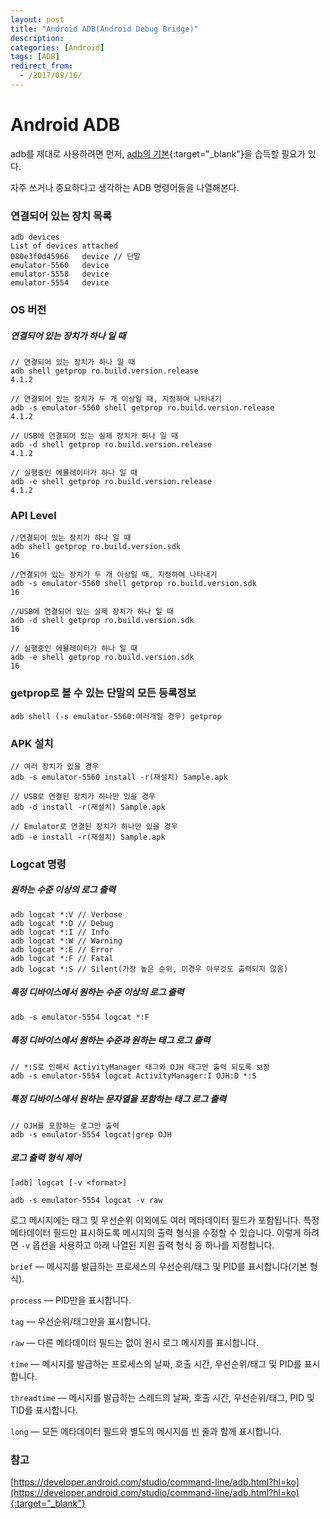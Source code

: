 ```yaml
---
layout: post
title: "Android ADB(Android Debug Bridge)"
description: 
categories: [Android]
tags: [ADB]
redirect_from:
  - /2017/09/16/
---
```


# Android ADB

adb를 제대로 사용하려면 먼저, [adb의 기본](https://developer.android.com/studio/command-line/adb.html?hl=ko){:target="_blank"}을 습득할 필요가 있다.

자주 쓰거나 중요하다고 생각하는 ADB 명령어들을 나열해본다.

### 연결되어 있는 장치 목록

```
adb devices
List of devices attached
080e3f0d45966	device // 단말
emulator-5560	device
emulator-5558	device
emulator-5554	device
```

### OS 버전

##### 연결되어 있는 장치가 하나 일 때

```
// 연결되어 있는 장치가 하나 일 때
adb shell getprop ro.build.version.release
4.1.2

// 연결되어 있는 장치가 두 개 이상일 때, 지정하여 나타내기
adb -s emulator-5560 shell getprop ro.build.version.release
4.1.2

// USB에 연결되어 있는 실제 장치가 하나 일 때
adb -d shell getprop ro.build.version.release 
4.1.2

// 실행중인 에뮬레이터가 하나 일 때
adb -e shell getprop ro.build.version.release 
4.1.2
```

### API Level

```
//연결되어 있는 장치가 하나 일 때
adb shell getprop ro.build.version.sdk
16

//연결되어 있는 장치가 두 개 이상일 때, 지정하여 나타내기
adb -s emulator-5560 shell getprop ro.build.version.sdk
16

//USB에 연결되어 있는 실제 장치가 하나 일 때
adb -d shell getprop ro.build.version.sdk
16

// 실행중인 에뮬레이터가 하나 일 때
adb -e shell getprop ro.build.version.sdk 
16
```

### getprop로 볼 수 있는 단말의 모든 등록정보

```
adb shell (-s emulator-5560:여러개일 경우) getprop
```

### APK 설치

```
// 여러 장치가 있을 경우
adb -s emulator-5560 install -r(재설치) Sample.apk

// USB로 연결된 장치가 하나만 있을 경우
adb -d install -r(재설치) Sample.apk

// Emulator로 연결된 장치가 하나만 있을 경우
adb -e install -r(재설치) Sample.apk
```

### Logcat 명령

##### 원하는 수준 이상의 로그 출력

```
adb logcat *:V // Verbose
adb logcat *:D // Debug
adb logcat *:I // Info
adb logcat *:W // Warning
adb logcat *:E // Error
adb logcat *:F // Fatal
adb logcat *:S // Silent(가장 높은 순위, 이경우 아무것도 출력되지 않음)
```

##### 특정 디바이스에서 원하는 수준 이상의 로그 출력

```
adb -s emulator-5554 logcat *:F
```

##### 특정 디바이스에서 원하는 수준과 원하는 태그 로그 출력

```
// *:S로 인해서 ActivityManager 태그와 OJH 태그만 출력 되도록 보장
adb -s emulator-5554 logcat ActivityManager:I OJH:D *:S
```

##### 특정 디바이스에서 원하는 문자열을 포함하는 태그 로그 출력

```
// OJH를 포함하는 로그만 출력
adb -s emulator-5554 logcat|grep OJH
```

##### 로그 출력 형식 제어

```
[adb] logcat [-v <format>]
```

```
adb -s emulator-5554 logcat -v raw
```

로그 메시지에는 태그 및 우선순위 이외에도 여러 메타데이터 필드가 포함됩니다. 특정 메타데이터 필드만 표시하도록 메시지의 출력 형식을 수정할 수 있습니다. 이렇게 하려면 `-v` 옵션을 사용하고 아래 나열된 지원 출력 형식 중 하나를 지정합니다.

`brief` — 메시지를 발급하는 프로세스의 우선순위/태그 및 PID를 표시합니다(기본 형식).

`process` — PID만을 표시합니다.

`tag` — 우선순위/태그만을 표시합니다.

`raw` — 다른 메타데이터 필드는 없이 원시 로그 메시지를 표시합니다.

`time` — 메시지를 발급하는 프로세스의 날짜, 호출 시간, 우선순위/태그 및 PID를 표시합니다.

`threadtime` — 메시지를 발급하는 스레드의 날짜, 호출 시간, 우선순위/태그, PID 및 TID를 표시합니다.

`long` — 모든 메타데이터 필드와 별도의 메시지를 빈 줄과 함께 표시합니다.



### 참고

[https://developer.android.com/studio/command-line/adb.html?hl=ko](https://developer.android.com/studio/command-line/adb.html?hl=ko){:target="_blank"}